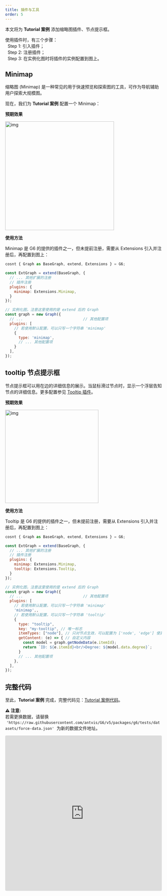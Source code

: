 ```yaml
---
title: 插件与工具
order: 5
---
```


本文将为 **Tutorial 案例** 添加缩略图插件、节点提示框。

使用插件时，有三个步骤：<br />  Step 1: 引入插件；<br />  Step 2: 注册插件；<br />  Step 3: 在实例化图时将插件的实例配置到图上。

## Minimap

缩略图 (Minimap) 是一种常见的用于快速预览和探索图的工具，可作为导航辅助用户探索大规模图。

现在，我们为 **Tutorial 案例** 配置一个 Minimap：

**预期效果**

<img src='https://mdn.alipayobjects.com/huamei_qa8qxu/afts/img/A*9VQjTp0Ipi8AAAAAAAAAAAAADmJ7AQ/original' width=350 alt='img' />

**使用方法**

Minimap 是 G6 的提供的插件之一，但未提前注册，需要从 Extensions 引入并注册后，再配置到图上：

```javascript
cosnt { Graph as BaseGraph, extend, Extensions } = G6;

const ExtGraph = extend(BaseGraph, {
  // ... 其他扩展的注册
  // 插件注册
  plugins: {
    minimap: Extensions.Minimap,
  }
});

// 实例化图，注意这里使用的是 extend 后的 Graph
const graph = new Graph({
  // ...                           // 其他配置项
  plugins: [
    // 若使用默认配置，可以只写一个字符串 'minimap'
    {
      type: 'minimap',
      // ... 其他配置项
    }
  ],
});
```

## tooltip 节点提示框

节点提示框可以用在边的详细信息的展示。当鼠标滑过节点时，显示一个浮层告知节点的详细信息。更多配置参见 [Tooltip 插件](https://g6-next.antv.antgroup.com/apis/plugins/tooltip-config)。

**预期效果**

<img src='https://mdn.alipayobjects.com/huamei_qa8qxu/afts/img/A*9VQjTp0Ipi8AAAAAAAAAAAAADmJ7AQ/original' width=300 alt='img' />

**使用方法**

Tooltip 是 G6 的提供的插件之一，但未提前注册，需要从 Extensions 引入并注册后，再配置到图上：

```javascript
cosnt { Graph as BaseGraph, extend, Extensions } = G6;

const ExtGraph = extend(BaseGraph, {
  // ... 其他扩展的注册
  // 插件注册
  plugins: {
    minimap: Extensions.Minimap,
    tooltip: Extensions.Tooltip,
  }
});

// 实例化图，注意这里使用的是 extend 后的 Graph
const graph = new Graph({
  // ...                           // 其他配置项
  plugins: [
    // 若使用默认配置，可以只写一个字符串 'minimap'
    'minimap',,
    // 若使用默认配置，可以只写一个字符串 'tooltip'
    {
      type: "tooltip",
      key: "my-tooltip", // 唯一标志
      itemTypes: ["node"], // 只对节点生效，可以配置为 ['node', 'edge'] 使其同时对边生效
      getContent: (e) => { // 自定义内容
        const model = graph.getNodeData(e.itemId);
        return `ID: ${e.itemId}<br/>Degree: ${model.data.degree}`;
      }
      // ... 其他配置项
    },
  ],
});
```

## 完整代码

至此，**Tutorial 案例** 完成，完整代码见：<a href='https://codesandbox.io/s/g6-v5-tutorial-j67vnm?file=/index.js' target='_blank'>Tutorial 案例代码</a>。

**⚠️ 注意:** <br /> 若需更换数据，请替换  `'https://raw.githubusercontent.com/antvis/G6/v5/packages/g6/tests/datasets/force-data.json'`  为新的数据文件地址。

<iframe src="https://codesandbox.io/embed/g6-v5-tutorial-j67vnm?fontsize=14&hidenavigation=1&theme=light"
     style="width:100%; height:500px; border:0; border-radius: 4px; overflow:hidden;"
     title="g6-v5-tutorial"
     allow="accelerometer; ambient-light-sensor; camera; encrypted-media; geolocation; gyroscope; hid; microphone; midi; payment; usb; vr; xr-spatial-tracking"
     sandbox="allow-forms allow-modals allow-popups allow-presentation allow-same-origin allow-scripts"
   ></iframe>
